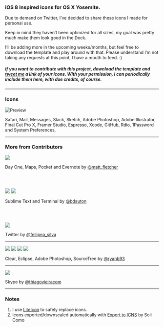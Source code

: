 ### iOS 8 inspired icons for OS X Yosemite.

Due to demand on Twitter, I’ve decided to share these icons I made for personal use.

Keep in mind they haven’t been optimized for all sizes, my goal was pretty much make them look good in the Dock.

I’ll be adding more in the upcoming weeks/months, but feel free to download the template and play around with that. Please understand I’m not taking any requests at this point, I have a mouth to feed. :)

##### If you want to contribute with this project, download the template and [tweet me](http://twitter.com/marcelomarfil) a link of your icons. With your permission, I can periodically include them here, with due credits, of course.

---

### Icons

![Preview](https://raw.githubusercontent.com/mmarfil/yoios/master/preview.png)

Safari, Mail, Messages, Slack, Sketch, Adobe Photoshop, Adobe Illustrator, Final Cut Pro X, Framer Studio, Espresso, Xcode, GitHub, Rdio, 1Password and System Preferences, 

---

### More from Contributors

![](https://raw.githubusercontent.com/mmarfil/yoios/master/Previews/matt_preview.png)


Day One, Maps, Pocket and Evernote by [@matt_fletcher](http://twitter.com/matt_fletcher)

<br /><br />

![](https://raw.githubusercontent.com/mmarfil/yoios/master/Previews/benjamin_sublime.png) ![](https://raw.githubusercontent.com/mmarfil/yoios/master/Previews/benjamin_terminal.png) 

Sublime Text and Terminal by [@bdauton](http://twitter.com/bdauton)

<br /><br />

![](https://raw.githubusercontent.com/mmarfil/yoios/master/Previews/felipe_twitter.png)

Twitter by [@fellipea_silva](http://twitter.com/fellipea_silva)

---

![](https://raw.githubusercontent.com/mmarfil/yoios/master/Previews/ryan_clear.png) ![](https://raw.githubusercontent.com/mmarfil/yoios/master/Previews/ryan_eclipse.png) ![](https://raw.githubusercontent.com/mmarfil/yoios/master/Previews/ryan_photoshop.png) ![](https://raw.githubusercontent.com/mmarfil/yoios/master/Previews/ryan_sourcetree.png)

Clear, Eclipse, Adobe Photoshop, SourceTree by [@ryanb93](http://twitter.com/ryanb93)

---

![](https://raw.githubusercontent.com/mmarfil/yoios/master/Previews/thiago_skype.png)

Skype by [@thiagovieiracom](http://twitter.com/thiagovieiracom)

---

### Notes

1. I use [LiteIcon](http://www.freemacsoft.net/liteicon/) to safely replace icons.
2. Icons exported/downscaled automatically with [Export to ICNS](https://github.com/solicomo/export-to-icns) by Soli Como
